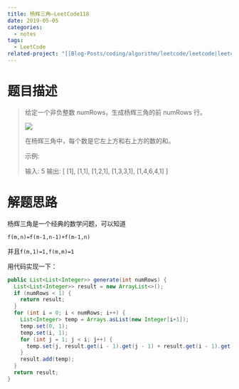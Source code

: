 ```yaml
---
title: 杨辉三角—LeetCode118
date: 2019-05-05
categories:
  - notes
tags:
  - LeetCode
related-project: "[[Blog-Posts/coding/algorithm/leetcode/leetcode|leetcode]]"
---
```


# 题目描述

> 给定一个非负整数 numRows，生成杨辉三角的前 numRows 行。
>
> ![](https://upload.wikimedia.org/wikipedia/commons/0/0d/PascalTriangleAnimated2.gif)
>
> 在杨辉三角中，每个数是它左上方和右上方的数的和。
>
> 示例:
>
> 输入: 5
> 输出:
> \[
>      \[1],
>     \[1,1],
>    \[1,2,1],
>   \[1,3,3,1],
>  \[1,4,6,4,1]
> ]

<!--more-->

# 解题思路

杨辉三角是一个经典的数学问题，可以知道

`f(m,n)=f(m-1,n-1)+f(m-1,n)`

并且`f(m,1)=1,f(m,m)=1`

用代码实现一下：

```java
public List<List<Integer>> generate(int numRows) {
  List<List<Integer>> result = new ArrayList<>();
  if (numRows < 1) {
    return result;
  }
  for (int i = 0; i < numRows; i++) {
    List<Integer> temp = Arrays.asList(new Integer[i+1]);
    temp.set(0, 1);
    temp.set(i, 1);
    for (int j = 1; j < i; j++) {
      temp.set(j, result.get(i - 1).get(j - 1) + result.get(i - 1).get(j));
    }
    result.add(temp);
  }
  return result;
}
```

